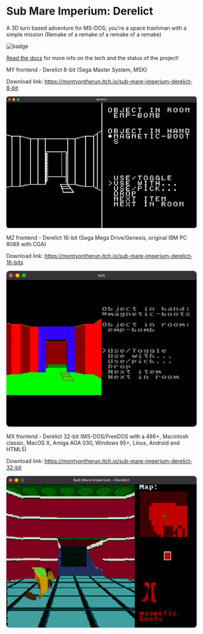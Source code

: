# Sub Mare Imperium: Derelict
A 3D turn based adventure for MS-DOS; you're a space trashman with a simple mission (Remake of a remake of a remake of a remake)

![badge](https://img.shields.io/endpoint?url=https://gist.githubusercontent.com/TheFakeMontyOnTheRun/d5c8f0e046da0ddc04c43cff251f661c/raw/space-trashman-blues-tests.json)

[Read the docs](https://thefakemontyontherun.github.io/space-trashman-blues/) for more info on the tech and the status of the project!

MY frontend - Derelict 8-bit (Sega Master System, MSX)

Download link: https://montyontherun.itch.io/sub-mare-imperium-derelict-8-bit

![ ](derelict8.png)

MZ frontend - Derelict 16-bit (Sega Mega Drive/Genesis, original IBM PC 8088 with CGA)

Download link: https://montyontherun.itch.io/sub-mare-imperium-derelict-16-bits

![ ](derelict16.png)

MX frontend - Derelict 32-bit (MS-DOS/FreeDOS with a 486+, Macintosh classic, MacOS X, Amiga AGA 030, Windows 95+, Linux, Android and HTML5)

Download link: https://montyontherun.itch.io/sub-mare-imperium-derelict-32-bit

![ ](derelict32.png)
